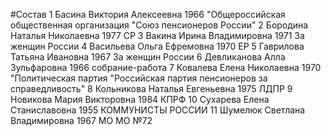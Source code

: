 #Состав
1 Басина Виктория Алексеевна 1966 \"Общероссийская общественная организация \"Союз пенсионеров России\"
2 Бородина Наталья Николаевна 1977 СР
3 Вакина Ирина Владимировна 1971 За женщин России
4 Васильева Ольга Ефремовна 1970 ЕР
5 Гаврилова Татьяна Ивановна 1967 За женщин России
6 Девликанова Алла Зульфаровна 1966 собрание-работа
7 Ковалева Елена Николаевна 1970 \"Политическая партия \"Российская партия пенсионеров за справедливость\"
8 Кольникова Наталья Евгеньевна 1975 ЛДПР
9 Новикова Мария Викторовна 1984 КПРФ
10 Сухарева Елена Станиславовна 1955 КОММУНИСТЫ РОССИИ
11 Шумелюк Светлана Владимировна 1967 МО МО №72
